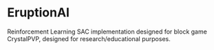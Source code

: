 # EruptionAI
Reinforcement Learning SAC implementation designed for block game CrystalPVP, designed for research/educational purposes.
